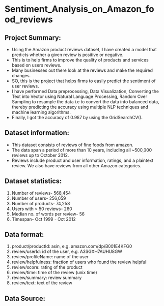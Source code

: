 # Sentiment_Analysis_on_Amazon_food_reviews

## Project Summary:
- Using the Amazon product reviews dataset, I have created a model that predicts whether a given review is positive or negative.
- This is to help firms to improve the quality of products and services based on users reviews. 
- Many businesses out there look at the reviews and make the required changes. 
- SO, this is the project that helps firms to easily predict the sentiment of user reviews. 
- I have performed Data preprocessing, Data Visualization, Converting the Text into Vector using Natural Language Processing, Random Over Sampling to resample the data i.e to convert the data into balanced data, thereby predicting the accuracy using multiple NLP techniques and machine learning algorithms. 
- Finally, I got the accuracy of 0.987 by using the GridSearchCV().

## Dataset information:
- This dataset consists of reviews of fine foods from amazon.
- The data span a period of more than 10 years, including all ~500,000 reviews up to October 2012. 
- Reviews include product and user information, ratings, and a plaintext review. We also have reviews from all other Amazon categories.

## Dataset statistics:
1. Number of reviews- 568,454
2. Number of users- 256,059
3. Number of products-	74,258
4. Users with > 50 reviews-	260
5. Median no. of words per review-	56
6. Timespan-	Oct 1999 - Oct 2012

## Data format:
1. product/productId: asin, e.g. amazon.com/dp/B001E4KFG0
2. review/userId: id of the user, e.g. A3SGXH7AUHU8GW
3. review/profileName: name of the user
4. review/helpfulness: fraction of users who found the review helpful
5. review/score: rating of the product
6. review/time: time of the review (unix time)
7. review/summary: review summary
8. review/text: text of the review

## Data Source:
